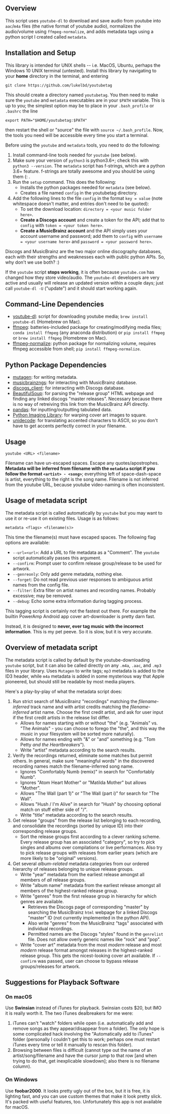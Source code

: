 <!-- ## Be Careful! -->
<!-- Downloading content from the internet for personal use (not distribution) is not illegal (criminal law or copyright infringement); but by using this script, you are breaking Youtube's Terms of Service (civil law). Then again, that's a problem for the `youtube-dl` devs, not us :) -->
## Overview
<!-- [![Donate](https://img.shields.io/badge/Donate-PayPal-green.svg)](lukelbd@gmail.com) -->
This script uses `youtube-dl` to download and save audio from youtube into `aac`/`m4a` files (the native format of youtube audio), normalizes the audio/volume using `ffmpeg-normalize`, and adds metadata tags using a python script I created called `metadata`.

## Installation and Setup
This library is intended for UNIX shells -- i.e. MacOS, Ubuntu, perhaps the Windows 10 UNIX terminal (untested). Install this library by navigating to your **home** directory in the terminal, and entering

    git clone https://github.com/lukelbd/youtubetag

This should create a directory named `youtubetag`. You then need to make sure the `youtube` and `metadata` executables are in your `$PATH` variable. This is up to you; the simplest option may be to place in your `.bash_profile` or `.bashrc` the line 

    export PATH="$HOME/youtubetag:$PATH"

then restart the shell or "source" the file with `source ~/.bash_profile`. Now, the tools you need will be accessible every time you start a terminal.

<!-- Just make -->
<!-- Run `setup` command once. -->
Before using the `youtube` and `metadata` tools, you need to do the following:

  1. Install command-line tools needed for `youtube` (see below).
  2. Make sure your version of `python3` is python3.6+; check this with `python3 --version`. The `metadata` script has f-strings, which are a python 3.6+ feature. f-strings are totally awesome and you should be using them (: .
  3. Run the `setup` command. This does the following:
      * Installs the python packages needed for `metadata` (see below).
      * Creates a file named `config` in the youtubetag directory.
  4. Add the following lines to the file `config` in the format `key = value` (note whitespace doesn't matter, and entries don't need to be quoted):
      * To set the download location: `directory = <your music folder here>`.
      * **Create a Discogs account** and create a token for the API; add that to `config` with `token = <your token here>`.
      * **Create a MusicBrainz account** and the API simply uses your account username and password; add them to `config` with `username = <your username here>` and `password = <your password here>`.

Discogs and MusicBrainz are the two major online discography databases, each with their strengths and weaknesses each with public python APIs. So, why don't we use both? :)

If the `youtube` script **stops working**, it is often because `youtube.com` has changed how they store video/audio. The `youtube-dl` developers are very active and usually will release an updated version within a couple days; just call `youtube-dl -U` ("update") and it should start working again.
<!-- If you just want to download the `m4a` files and do nothing else, comment out parts of the `youtube` script that adjust volume/add metadata. -->

## Command-Line Dependencies
  * [youtube-dl](https://github.com/rg3/youtube-dl): script for downloading youtube media; `brew install youtube-dl` (Homebrew on Mac).
  * [ffmpeg](https://github.com/FFmpeg/FFmpeg): batteries-included package for creating/modifying media files; `conda install ffmpeg` (any anaconda distribution) or `pip install ffmpeg` or `brew install ffmpeg` (Homebrew on Mac).
  * [ffmpeg-normalize](https://github.com/slhck/ffmpeg-normalize): python package for normalizing volume, requires ffmpeg accessible from shell; `pip install ffmpeg-normalize`.

## Python Package Dependencies
  * [mutagen](https://github.com/quodlibet/mutagen): for writing metadata.
  * [musicbrainzngs](https://github.com/alastair/python-musicbrainzngs): for interacting with MusicBrainz database.
  * [discogs_client](https://github.com/discogs/discogs_client): for interacting with Discogs database.
  * [BeautifulSoup](https://pypi.python.org/pypi/beautifulsoup4): for parsing the "release group" HTML webpage and finding any linked discogs "master releases". Necessary because there is no way of retreiving this link from the MusicBrainz API directly.
  * [pandas](https://github.com/pandas-dev/pandas): for inputting/outputting tabulated data.
  * [Python Imaging Library](https://pypi.python.org/pypi/PIL): for warping cover art images to square.
  * [unidecode](https://pypi.python.org/pypi/Unidecode): for translating accented characters to ASCII, so you don't have to get accents perfectly correct in your filename.
  <!-- * [mutagen](https://github.com/quodlibet/mutagen): for writing metadata; `conda install mutagen` (any anaconda distribution) or `pip install mutagen`. -->
  <!-- * [musicbrainzngs](https://github.com/alastair/python-musicbrainzngs): for interacting with MusicBrainz database; `pip install musicbrainzngs`. -->
  <!-- * [discogs_client](https://github.com/discogs/discogs_client): for interacting with Discogs database; `pip install discogs_client`. -->
  <!-- * [BeautifulSoup](https://pypi.python.org/pypi/beautifulsoup4): for parsing the "release group" HTML webpage and finding any linked discogs "master releases"; `pip install bs4`. Necessary because there is no way of retreiving this link from the MusicBrainz API directly. -->
  <!-- * [pandas](https://github.com/pandas-dev/pandas): for inputting/outputting tabulated data; `pip install pandas`. -->
  <!-- * [Python Imaging Library](https://pypi.python.org/pypi/PIL): for warping Album Art images; `pip install PIL`. -->
  <!-- * [unidecode](https://pypi.python.org/pypi/Unidecode): for translating accented characters to ASCII, so you don't have to get accents perfectly correct in your filename; `pip install unidecode`. -->

## Usage

    youtube <URL> <filename>

Filename can have un-escaped spaces. Escape any quotes/apostrophes. **Metadata will be inferred from 
filename with the `metadata` script if you follow the format `<artist> - <song>`**; everything left of space-dash-space is artist, everything to the right is the song name. Filename is not inferred from the youtube URL, because youtube video-naming is often inconsistent.

## Usage of metadata script
The metadata script is called automatically by `youtube` but you may want to use it or re-use it on existing files. Usage is as follows:

    metadata <flags> <filename(s)>

This time the filename(s) must have escaped spaces. The following flag options are available:

* `--url=<url>`: Add a URL to file metadata as a "Comment". The `youtube` script automatically passes this argument.
* `--confirm`: Prompt user to confirm release group/release to be used for artwork.
* `--genreonly`: Only add genre metadata, nothing else.
* `--forget`: Do not read previous user responses to ambiguous artist names from the config file.
* `--filter`: Extra filter on artist names and recording names. Probably excessive; may be removed.
* `--debug`: Echo some extra information during tagging process.

This tagging script is certainly not the fastest out there. For example the builtin PowerAmp Android app cover art-downloader is pretty darn fast.

Instead, it is designed to **never, ever tag music with the incorrect information**. This is my pet peeve. So it is slow, but it is very accurate.

<!-- You might ask: why do we run an artist search without also including the recording information, and make the user confirm? This is because I wasn't sure about the behavior of `search_recordings` run in `strict=True` mode when we don't know the artist ID. If artists with similar names (for example, a **tribute band**) share songs with the **same or similar title**, the search may return songs from artists we don't want. -->
<!-- , only have a guess at the approximate artist name (e.g. we say `Animals` or `Tom Petty` but want recordings under `The Animals` or `Tom Petty and the Heartbreakers`). -->
<!-- be some *rare, but very real* situations where the search  -->
<!-- However, if I can figure out a way to automatically filter these rare polluted matches, I may stop making the user confirm the artist ID with manual input. And they are indeed extremely rare. In future, may run search together, and then **only ask for user response if have more than one artist ID in the artist-credit list**. -->
<!-- And actually having trouble finding these purported false positives... maybe I'm crazy and they don't exist. But if a `Tom Petty` search returns `Tom Petty and the Heartbreakers` we should also have `Beatles` search returning `The Beatles Tribute`, with potentially identical recording names. -->

<!-- So, it may be better to have the user explicitly confirm the artist using disambiguation information. Though this needs more testing - if I can't find any examples, may just forget it. -->
<!-- In the future I might work this out, and eliminate the need to search for artists separately. Needs more testing. -->

<!-- You might ask why we do an artist search without also including the recording information? The answer is because of the limitations of the MusicBrainz API searching tools. If you want to name your file `Animals - Around and Around` then run a strict search of the datababase, you will get no results: the database thinks you want some obscure band called `Animals` and not the iconic British invasion band `The Animals`. Same goes for `Tom Petty` vs. `Tom Petty and the Heartbreakers` - most titles are under the latter, but if you want to name your files by the former, you will get no results. -->

<!-- At least this was my thinking before. Now that I've sat down and spelled it out, I think I'm wrong... shouldn't strict artist search include searches with "extra words?" So maybe I can search artists and recordings all at once. -->

## Overview of metadata script
The metadata script is called by default by the youtube-downloading `youtube` script, but it can also be called directly on any `.m4a`, `.aac`, and `.mp3` files in your library. Uses `Mutagen` to write tags; `mp3` metadata is added to the ID3 header, while `m4a` metadata is added in some mysterious way that Apple pioneered, but should still be readable by most media players.

Here's a play-by-play of what the metadata script does:
<!-- 1. Gets the MusicBrainz artist ID from the *filename-inferred artist name*. Search is strict, but a few exceptions. -->

1. Run strict search of MusicBrainz "recordings" matching the *filename-inferred* track name and with artist credits matching the *filename-inferred* artist name. Choose the first credit artist, and ask for user input if the first credit artists in the release list differ.
    * Allows for names starting with or without "the" (e.g. "Animals" vs. "The Animals" - you can choose to forego the "the", and this way the music in your filesystem will be sorted more naturally).
    * Allows for names ending with "&" or "and" something (e.g. "Tom Petty *and the Heartbreakers*").
    * Write "artist" metadata according to the search results.
2. Verify the recordings returned, eliminate some matches but permit others. In general, make sure "meaningful words" in the discovered recording names match the filename-inferred song name.
    * Ignores "Comfortably Numb (remix)" in search for "Comfortably Numb".
    * Ignores "Atom Heart Mother" or "Matilda Mother" but allows "Mother".
    * Allows "The Wall (part 1)" or "The Wall (part i)" for search for "The Wall".
    * Allows "Hush / I'm Alive" in search for "Hush" by choosing optional match on stuff either side of "/".
    * Write "title" metadata according to the search results.
3. Get release "groups" from the release list belonging to each recording, and consolidate the recordings (sorted by unique ID) into their corresponding release groups.
    * Sort the release groups first according to a clever ranking scheme. Every release group has an associated "category", so try to pick singles and albums over compilations or live performances. Also try to pick release groups with releases from earlier years (which are more likely to be "original" versions).
4. Get several *album-related* metadata categories from our ordered hierarchy of releases belonging to unique release groups.
    * Write "year" metadata from the earliest release amongst all members of *all* release groups.
    * Write "album name" metadata from the earliest release amongst all members of the highest-ranked release group.
    * Write "genres" from the first release group in hierarchy for which genres are available.
        * Retrieves the Discogs page of corresponding "master" by searching the MusicBrainz `html` webpage for a linked Discogs "master" ID (not currently implemented in the python API).
        * Also write "genres" from the MusicBrainz "tags" associated with individual recordings.
        * Permitted names are the Discogs "styles" found in the `genrelist` file. Does not allow overly generic names like "rock" and "pop".
    * Write "cover art" metadata from the most *modern* release and most *modern* release format amongst releases in the highest-ranked release group. This gets the nicest-looking cover art available. If `--confirm` was passed, user can choose to bypass release groups/releases for artwork.

## Suggestions for Playback Software
### On macOS
Use **Swinsian** instead of iTunes for playback. Swinsian costs \$20, but IMO it is really worth it. The two iTunes dealbreakers for me were:

  1. iTunes can't "watch" folders while open (i.e. automatically add and remove songs as they appear/disappear from a folder). The only hope is some complicated hack involving the "Automatically add to iTunes" folder (personally I couldn't get this to work; perhaps one must restart iTunes every time or tell it manually to rescan this folder).
  2. Browsing between files is difficult (cannot type out the name of an artist/song/filename and have
  the cursor jump to that row [and when trying to do that, get inexplicable slowdown]; also there is no filename column).

### On Windows
Use **foobar2000**. It looks pretty ugly out of the box, but it is free, it is lighting fast, and you can use custom themes that make it look pretty slick. It's packed with useful features, too. Unfortunately this app is not available for macOS.

